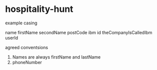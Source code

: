 # hospitality-hunt

example casing

name
firstName
secondName
postCode
ibm
id
theCompanyIsCalledIbm
userId

agreed conventsions

1. Names are always firstName and lastName
2. phoneNumber